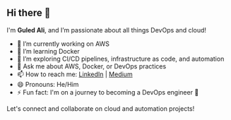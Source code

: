 ## Hi there 👋

I'm **Guled Ali**, and I’m passionate about all things DevOps and cloud!

- 🔭 I’m currently working on AWS 
- 🐳 I’m learning Docker 
- 🌱 I’m exploring CI/CD pipelines, infrastructure as code, and automation
- 💬 Ask me about AWS, Docker, or DevOps practices
- 📫 How to reach me: [LinkedIn](https://www.linkedin.com/in/guled-ali-807303196) | [Medium](https://medium.com/me/stories/public)
- 😄 Pronouns: He/Him
- ⚡ Fun fact: I'm on a journey to becoming a DevOps engineer 🚀

Let's connect and collaborate on cloud and automation projects!

